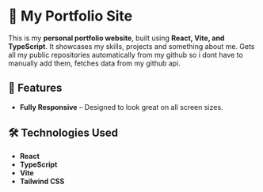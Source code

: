 # 🚀 My Portfolio Site

This is my **personal portfolio website**, built using **React, Vite, and TypeScript**. It showcases my skills, projects and something about me.
Gets all my public repositories automatically from my github so i dont have to manually add them, fetches data from my github api. 

## 🌟 Features

-   **Fully Responsive** – Designed to look great on all screen sizes.

## 🛠️ Technologies Used

-   **React**
-   **TypeScript**
-   **Vite**
-   **Tailwind CSS**
